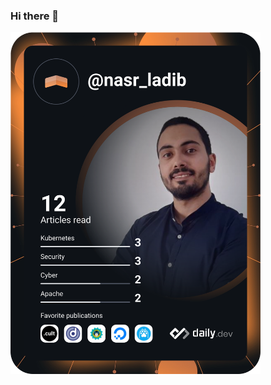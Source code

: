 ### Hi there 👋

<a href="https://app.daily.dev/DailyDevTips"><img src="https://github.com/Nasr-Ladib/Nasr-Ladib/blob/main/devcard.svg" width="400" alt="Chris Bongers's Dev Card"/></a>
<!--
**Nasr-Ladib/Nasr-Ladib** is a ✨ _special_ ✨ repository because its `README.md` (this file) appears on your GitHub profile.

Here are some ideas to get you started:

- 🔭 I’m currently working on ...
- 🌱 I’m currently learning ...
- 👯 I’m looking to collaborate on ...
- 🤔 I’m looking for help with ...
- 💬 Ask me about ...
- 📫 How to reach me: ...
- 😄 Pronouns: ...
- ⚡ Fun fact: ...
-->
